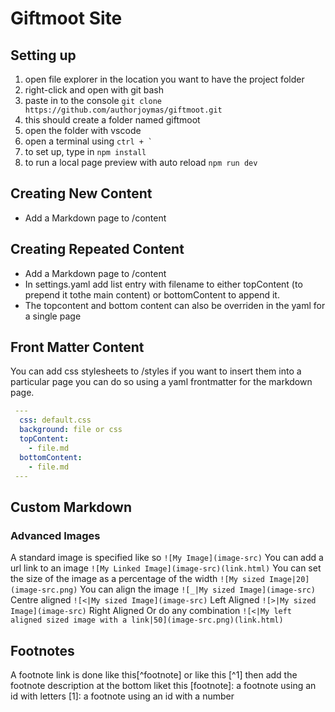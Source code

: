 # Giftmoot Site

## Setting up

1. open file explorer in the location you want to have the project folder
2. right-click and open with git bash
3. paste in to the console `git clone https://github.com/authorjoymas/giftmoot.git`
4. this should create a folder named giftmoot
5. open the folder with vscode
6. open a terminal using ``` ctrl + ` ```
7. to set up, type in `npm install`
8. to run a local page preview with auto reload `npm run dev`

## Creating New Content

- Add a Markdown page to /content

## Creating Repeated Content
- Add a Markdown page to /content
- In settings.yaml add list entry with filename to either topContent (to prepend it tothe main content) or bottomContent to append it.
- The topcontent and bottom content can also be overriden in the yaml for a single page

## Front Matter Content

You can add css stylesheets to /styles if you want to insert them into a particular page you can do so using a yaml frontmatter for the markdown page.

```yaml
 ---
  css: default.css
  background: file or css
  topContent:
    - file.md
  bottomContent:
    - file.md
 ---
```

## Custom Markdown

### Advanced Images

A standard image is specified like so
`![My Image](image-src)`
You can add a url link to an image
`![My Linked Image](image-src)(link.html)`
You can set the size of the image as a percentage of the width
`![My sized Image|20](image-src.png)`
You can align the image
`![_|My sized Image](image-src)` Centre aligned
`![<|My sized Image](image-src)` Left Aligned
`![>|My sized Image](image-src)` Right Aligned
Or do any combination
`![<|My left aligned sized image with a link|50](image-src.png)(link.html)`

## Footnotes

A footnote link is done like this[^footnote] or like this [^1]
then add the footnote description at the bottom liket this
[footnote]: a footnote using an id with letters
[1]: a footnote using an id with a number
